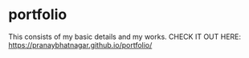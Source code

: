 # portfolio
This consists of my basic details and my works.
CHECK IT OUT HERE: https://pranaybhatnagar.github.io/portfolio/

